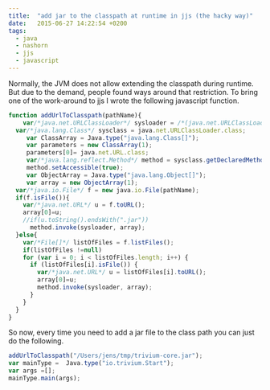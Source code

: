 ```yaml
---
title:  "add jar to the classpath at runtime in jjs (the hacky way)"
date:   2015-06-27 14:22:54 +0200
tags: 
  - java
  - nashorn
  - jjs
  - javascript
---
```

Normally, the JVM does not allow extending the classpath during runtime. But due to the demand, people found ways around that restriction.
To bring one of the work-around to jjs I wrote the following javascript function.
```javascript
function addUrlToClasspath(pathName){
	var/*java.net.URLClassLoader*/ sysloader = /*(java.net.URLClassLoader) */ java.lang.ClassLoader.getSystemClassLoader();
  var/*java.lang.Class*/ sysclass = java.net.URLClassLoader.class;
     var ClassArray = Java.type("java.lang.Class[]");
     var parameters = new ClassArray(1);
     parameters[0]= java.net.URL.class;
     var/*java.lang.reflect.Method*/ method = sysclass.getDeclaredMethod("addURL", parameters);
     method.setAccessible(true);
     var ObjectArray = Java.type("java.lang.Object[]");
     var array = new ObjectArray(1);
  var/*java.io.File*/ f = new java.io.File(pathName);
  if(f.isFile()){
	var/*java.net.URL*/ u = f.toURL();
    array[0]=u;
    //if(u.toString().endsWith(".jar"))
      method.invoke(sysloader, array);
  }else{
  	var/*File[]*/ listOfFiles = f.listFiles();
  	if(listOfFiles !=null)
  	for (var i = 0; i < listOfFiles.length; i++) {
      if (listOfFiles[i].isFile()) {
        var/*java.net.URL*/ u = listOfFiles[i].toURL();
    	array[0]=u;
      	method.invoke(sysloader, array);
      }
    }
  }
}
```
So now, every time you need to add a jar file to the class path you can just do the following.
```javascript
addUrlToClasspath("/Users/jens/tmp/trivium-core.jar");
var mainType =  Java.type("io.trivium.Start");
var args =[];
mainType.main(args);
```
